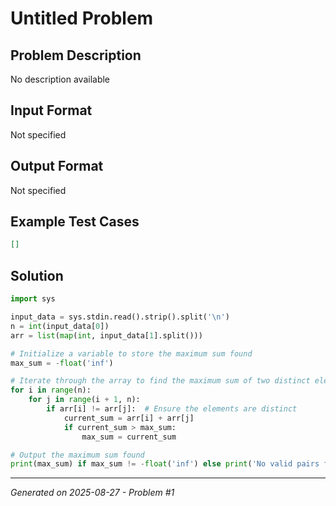 # Untitled Problem

## Problem Description
No description available

## Input Format
Not specified

## Output Format
Not specified

## Example Test Cases
```json
[]
```

## Solution
```python
import sys

input_data = sys.stdin.read().strip().split('\n')
n = int(input_data[0])
arr = list(map(int, input_data[1].split()))

# Initialize a variable to store the maximum sum found
max_sum = -float('inf')

# Iterate through the array to find the maximum sum of two distinct elements
for i in range(n):
    for j in range(i + 1, n):
        if arr[i] != arr[j]:  # Ensure the elements are distinct
            current_sum = arr[i] + arr[j]
            if current_sum > max_sum:
                max_sum = current_sum

# Output the maximum sum found
print(max_sum) if max_sum != -float('inf') else print('No valid pairs found')
```

---
*Generated on 2025-08-27 - Problem #1*